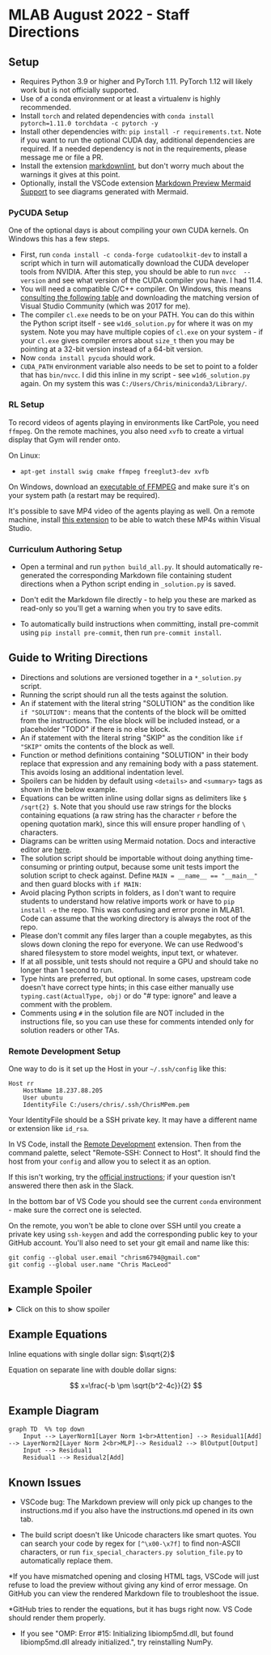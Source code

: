 # MLAB August 2022 - Staff Directions

## Setup

- Requires Python 3.9 or higher and PyTorch 1.11. PyTorch 1.12 will likely work but is not officially supported.
- Use of a conda environment or at least a virtualenv is highly recommended.
- Install `torch` and related dependencies with `conda install pytorch=1.11.0 torchdata -c pytorch -y`
- Install other dependencies with: `pip install -r requirements.txt`. Note if you want to run the optional CUDA day, additional dependencies are required. If a needed dependency is not in the requirements, please message me or file a PR.
- Install the extension [markdownlint](https://marketplace.visualstudio.com/items?itemName=DavidAnson.vscode-markdownlint), but don't worry much about the warnings it gives at this point.
- Optionally, install the VSCode extension [Markdown Preview Mermaid Support](https://marketplace.visualstudio.com/items?itemName=bierner.markdown-mermaid) to see diagrams generated with Mermaid.

### PyCUDA Setup

One of the optional days is about compiling your own CUDA kernels. On Windows this has a few steps.

- First, run `conda install -c conda-forge cudatoolkit-dev` to install a script which in turn will automatically download the CUDA developer tools from NVIDIA. After this step, you should be able to run `nvcc  --version` and see what version of the CUDA compiler you have. I had 11.4.
- You will need a compatible C/C++ compiler. On Windows, this means [consulting the following table](https://quasar.ugent.be/files/doc/cuda-msvc-compatibility.html) and downloading the matching version of Visual Studio Community (which was 2017 for me).
- The compiler `cl.exe` needs to be on your PATH. You can do this within the Python script itself - see `w1d6_solution.py` for where it was on my system. Note you may have multiple copies of `cl.exe` on your system - if your `cl.exe` gives compiler errors about `size_t` then you may be pointing at a 32-bit version instead of a 64-bit version.
- Now `conda install pycuda` should work.
- `CUDA_PATH` environment variable also needs to be set to point to a folder that has `bin/nvcc`. I did this inline in my script - see `w1d6_solution.py` again. On my system this was `C:/Users/Chris/miniconda3/Library/`.

### RL Setup

To record videos of agents playing in environments like CartPole, you need `ffmpeg`. On the remote machines, you also need `xvfb` to create a virtual display that Gym will render onto.

On Linux:

- `apt-get install swig cmake ffmpeg freeglut3-dev xvfb`

On Windows, download an [executable of FFMPEG](https://ffmpeg.org/download.html) and make sure it's on your system path (a restart may be required).

It's possible to save MP4 video of the agents playing as well. On a remote machine, install [this extension](https://marketplace.visualstudio.com/items?itemName=analytic-signal.preview-mp4) to be able to watch these MP4s within Visual Studio.

### Curriculum Authoring Setup

- Open a terminal and run `python build_all.py`. It should automatically re-generated the corresponding Markdown file containing student directions when a Python script ending in `_solution.py` is saved.

- Don't edit the Markdown file directly - to help you these are marked as read-only so you'll get a warning when you try to save edits.

- To automatically build instructions when committing, install pre-commit using `pip install pre-commit`, then run `pre-commit install`.

## Guide to Writing Directions

- Directions and solutions are versioned together in a `*_solution.py` script.
- Running the script should run all the tests against the solution.
- An if statement with the literal string "SOLUTION" as the condition like `if "SOLUTION":` means that the contents of the block will be omitted from the instructions. The else block will be included instead, or a placeholder "TODO" if there is no else block.
- An if statement with the literal string "SKIP" as the condition like `if "SKIP"` omits the contents of the block as well.
- Function or method definitions containing "SOLUTION" in their body replace that expression and any remaining body with a pass statement. This avoids losing an additional indentation level.
- Spoilers can be hidden by default using `<details>` and `<summary>` tags as shown in the below example.
- Equations can be written inline using dollar signs as delimiters like `$ /sqrt{2} $`. Note that you should use raw strings for the blocks containing equations (a raw string has the character `r` before the opening quotation mark), since this will ensure proper handling of `\` characters.
- Diagrams can be written using Mermaid notation. Docs and interactive editor are [here](https://mermaid.live/).
- The solution script should be importable without doing anything time-consuming or printing output, because some unit tests import the solution script to check against. Define `MAIN = __name__ == "__main__"` and then guard blocks with `if MAIN:`
- Avoid placing Python scripts in folders, as I don't want to require students to understand how relative imports work or have to `pip install -e` the repo. This was confusing and error prone in MLAB1. Code can assume that the working directory is always the root of the repo.
- Please don't commit any files larger than a couple megabytes, as this slows down cloning the repo for everyone. We can use Redwood's shared filesystem to store model weights, input text, or whatever.
- If at all possible, unit tests should not require a GPU and should take no longer than 1 second to run.
- Type hints are preferred, but optional. In some cases, upstream code doesn't have correct type hints; in this case either manually use `typing.cast(ActualType, obj)` or do "# type: ignore" and leave a comment with the problem.
- Comments using `#` in the solution file are NOT included in the instructions file, so you can use these for comments intended only for solution readers or other TAs.

### Remote Development Setup

One way to do is it set up the Host in your `~/.ssh/config` like this:

```text
Host rr
    HostName 18.237.88.205
    User ubuntu
    IdentityFile C:/users/chris/.ssh/ChrisMPem.pem
```

Your IdentityFile should be a SSH private key. It may have a different name or extension like `id_rsa`.

In VS Code, install the [Remote Development](https://marketplace.visualstudio.com/items?itemName=ms-vscode-remote.vscode-remote-extensionpack) extension. Then from the command palette, select "Remote-SSH: Connect to Host". It should find the host from your `config` and allow you to select it as an option.

If this isn't working, try the [official instructions](https://code.visualstudio.com/docs/remote/ssh); if your question isn't answered there then ask in the Slack.

In the bottom bar of VS Code you should see the current `conda` environment - make sure the correct one is selected.

On the remote, you won't be able to clone over SSH until you create a private key using `ssh-keygen` and add the corresponding public key to your GitHub account. You'll also need to set your git email and name like this:

```text
git config --global user.email "chrism6794@gmail.com"
git config --global user.name "Chris MacLeod"
```

## Example Spoiler

<details>
<summary>Click on this to show spoiler</summary>

### Spoiler Contents

This is the contents of the spoiler. Remember to put an empty line after the summary end tag to make Markdown work inside the spoiler properly.

</details>

## Example Equations

Inline equations with single dollar sign: $\sqrt{2}$

Equation on separate line with double dollar signs:

$$ x=\frac{-b \pm \sqrt{b^2-4c}}{2} $$

## Example Diagram

```mermaid
graph TD  %% top down
    Input --> LayerNorm1[Layer Norm 1<br>Attention] --> Residual1[Add] --> LayerNorm2[Layer Norm 2<br>MLP]--> Residual2 --> BlOutput[Output]
    Input --> Residual1
    Residual1 --> Residual2[Add]
```

## Known Issues

- VSCode bug: The Markdown preview will only pick up changes to the instructions.md if you also have the instructions.md opened in its own tab.

- The build script doesn't like Unicode characters like smart quotes. You can search your code by regex for `[^\x00-\x7f]` to find non-ASCII characters, or run `fix_special_characters.py solution_file.py` to automatically replace them.

*If you have mismatched opening and closing HTML tags, VSCode will just refuse to load the preview without giving any kind of error message. On GitHub you can view the rendered Markdown file to troubleshoot the issue.

*GitHub tries to render the equations, but it has bugs right now. VS Code should render them properly.

- If you see "OMP: Error #15: Initializing libiomp5md.dll, but found libiomp5md.dll already initialized.", try reinstalling NumPy.